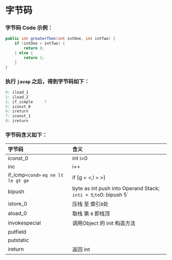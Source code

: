 # 字节码

### 字节码 Code 示例：

```java
public int greaterThen(int intOne, int intTwo) {
    if (intOne > intTwo) {
        return 0;
    } else {
        return 1;
    }
}
```

### 执行 `javap` 之后，得到字节码如下：

```java
0: iload_1
1: iload_2
2: if_icmple     7
5: iconst_0
6: ireturn
7: iconst_1
8: ireturn
```

### 字节码含义如下：

| 字节码 | 含义 |
| :--- | :--- |
| iconst\_0 | int i=0 |
| inc | i++ |
| if\_icmp`<cond>` `eq ne lt le gt ge` | if \[g = &lt;,l = &gt;\] |
| bipush | byte as int push into Operand Stack; `inti = 5`;`to`0: bipush 5\` |
| istore\_0 | 压栈 至 索引`0`处 |
| aload\_0 | 取栈 第 `0` 即栈顶 |
| invokespecial | 调用Object 的 init 构造方法 |
| putfield |  |
| putstatic |  |
| ireturn | 返回 int |

